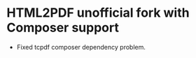 HTML2PDF unofficial fork with Composer support
==============================================

 - Fixed tcpdf composer dependency problem.